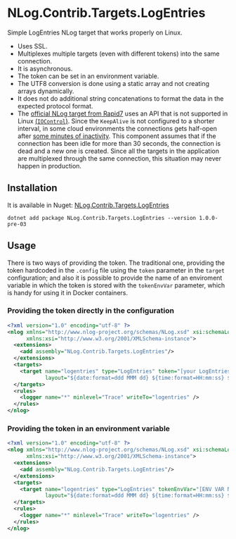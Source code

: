 # NLog.Contrib.Targets.LogEntries

Simple LogEntries NLog target that works properly on Linux. 

 - Uses SSL. 
 - Multiplexes multiple targets (even with different tokens) into the same connection.
 - It is asynchronous.
 - The token can be set in an environment variable.
 - The UTF8 conversion is done using a static array and not creating arrays dynamically.
 - It does not do additional string concatenations to format the data in the expected protocol format.
 - The [official NLog target from Rapid7](https://github.com/rapid7/le_dotnet) uses an API that is not supported in Linux [(`IOControl`)](https://msdn.microsoft.com/en-us/library/system.net.sockets.socket.iocontrol(v=vs.110).aspx). Since the `KeepAlive` is not configured to a shorter interval, in some cloud environments the connections gets half-open after [some minutes of inactivity](//github.com/rapid7/le_dotnet/blob/master/src/LogentriesCore/LeClient.cs#L96). This component assumes that if the connection has been idle for more than 30 seconds, the connection is dead and a new one is created. Since all the targets in the application are multiplexed through the same connection, this situation may never happen in production.


## Installation
It is available in Nuget: [NLog.Contrib.Targets.LogEntries](https://www.nuget.org/packages/NLog.Contrib.Targets.LogEntries/)
```
dotnet add package NLog.Contrib.Targets.LogEntries --version 1.0.0-pre-03
```

## Usage
There  is two ways of providing the token. The traditional one, providing the token hardcoded in the `.config` file using the `token` parameter in the `target` configuration; and also it is possible to provide the name of an enviroment variable in which the token is stored with the `tokenEnvVar` parameter, which is handy for using it in Docker containers.

### Providing the token directly in the configuration
```xml
<?xml version="1.0" encoding="utf-8" ?>
<nlog xmlns="http://www.nlog-project.org/schemas/NLog.xsd" xsi:schemaLocation="NLog NLog.xsd"
      xmlns:xsi="http://www.w3.org/2001/XMLSchema-instance">
  <extensions>
    <add assembly="NLog.Contrib.Targets.LogEntries"/>
  </extensions>
  <targets>
    <target name="logentries" type="LogEntries" token="[your LogEntries token]"
            layout="${date:format=ddd MMM dd} ${time:format=HH:mm:ss} ${date:format=zzz yyyy} ${logger} : ${LEVEL}, ${message}"/>
  </targets>
  <rules>
    <logger name="*" minlevel="Trace" writeTo="logentries" />
  </rules>
</nlog>
```

### Providing the token in an environment variable
```xml
<?xml version="1.0" encoding="utf-8" ?>
<nlog xmlns="http://www.nlog-project.org/schemas/NLog.xsd" xsi:schemaLocation="NLog NLog.xsd"
      xmlns:xsi="http://www.w3.org/2001/XMLSchema-instance">
  <extensions>
    <add assembly="NLog.Contrib.Targets.LogEntries"/>
  </extensions>
  <targets>
    <target name="logentries" type="LogEntries" tokenEnvVar="[ENV VAR NAME]"
            layout="${date:format=ddd MMM dd} ${time:format=HH:mm:ss} ${date:format=zzz yyyy} ${logger} : ${LEVEL}, ${message}"/>
  </targets>
  <rules>
    <logger name="*" minlevel="Trace" writeTo="logentries" />
  </rules>
</nlog>
```

